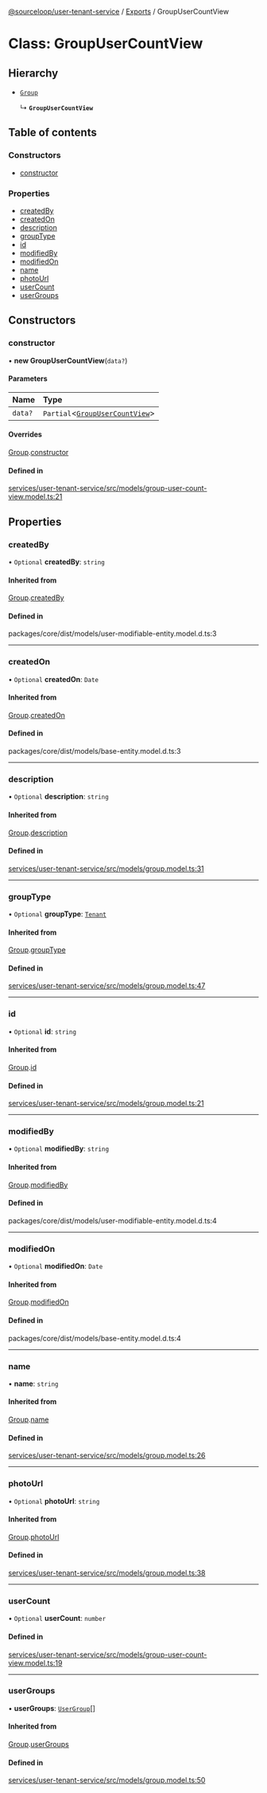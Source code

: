 [@sourceloop/user-tenant-service](../README.md) / [Exports](../modules.md) / GroupUserCountView

# Class: GroupUserCountView

## Hierarchy

- [`Group`](Group.md)

  ↳ **`GroupUserCountView`**

## Table of contents

### Constructors

- [constructor](GroupUserCountView.md#constructor)

### Properties

- [createdBy](GroupUserCountView.md#createdby)
- [createdOn](GroupUserCountView.md#createdon)
- [description](GroupUserCountView.md#description)
- [groupType](GroupUserCountView.md#grouptype)
- [id](GroupUserCountView.md#id)
- [modifiedBy](GroupUserCountView.md#modifiedby)
- [modifiedOn](GroupUserCountView.md#modifiedon)
- [name](GroupUserCountView.md#name)
- [photoUrl](GroupUserCountView.md#photourl)
- [userCount](GroupUserCountView.md#usercount)
- [userGroups](GroupUserCountView.md#usergroups)

## Constructors

### constructor

• **new GroupUserCountView**(`data?`)

#### Parameters

| Name | Type |
| :------ | :------ |
| `data?` | `Partial`<[`GroupUserCountView`](GroupUserCountView.md)\> |

#### Overrides

[Group](Group.md).[constructor](Group.md#constructor)

#### Defined in

[services/user-tenant-service/src/models/group-user-count-view.model.ts:21](https://github.com/sourcefuse/loopback4-microservice-catalog/blob/68ec38a2a/services/user-tenant-service/src/models/group-user-count-view.model.ts#L21)

## Properties

### createdBy

• `Optional` **createdBy**: `string`

#### Inherited from

[Group](Group.md).[createdBy](Group.md#createdby)

#### Defined in

packages/core/dist/models/user-modifiable-entity.model.d.ts:3

___

### createdOn

• `Optional` **createdOn**: `Date`

#### Inherited from

[Group](Group.md).[createdOn](Group.md#createdon)

#### Defined in

packages/core/dist/models/base-entity.model.d.ts:3

___

### description

• `Optional` **description**: `string`

#### Inherited from

[Group](Group.md).[description](Group.md#description)

#### Defined in

[services/user-tenant-service/src/models/group.model.ts:31](https://github.com/sourcefuse/loopback4-microservice-catalog/blob/68ec38a2a/services/user-tenant-service/src/models/group.model.ts#L31)

___

### groupType

• `Optional` **groupType**: [`Tenant`](../enums/UserTenantGroupType.md#tenant)

#### Inherited from

[Group](Group.md).[groupType](Group.md#grouptype)

#### Defined in

[services/user-tenant-service/src/models/group.model.ts:47](https://github.com/sourcefuse/loopback4-microservice-catalog/blob/68ec38a2a/services/user-tenant-service/src/models/group.model.ts#L47)

___

### id

• `Optional` **id**: `string`

#### Inherited from

[Group](Group.md).[id](Group.md#id)

#### Defined in

[services/user-tenant-service/src/models/group.model.ts:21](https://github.com/sourcefuse/loopback4-microservice-catalog/blob/68ec38a2a/services/user-tenant-service/src/models/group.model.ts#L21)

___

### modifiedBy

• `Optional` **modifiedBy**: `string`

#### Inherited from

[Group](Group.md).[modifiedBy](Group.md#modifiedby)

#### Defined in

packages/core/dist/models/user-modifiable-entity.model.d.ts:4

___

### modifiedOn

• `Optional` **modifiedOn**: `Date`

#### Inherited from

[Group](Group.md).[modifiedOn](Group.md#modifiedon)

#### Defined in

packages/core/dist/models/base-entity.model.d.ts:4

___

### name

• **name**: `string`

#### Inherited from

[Group](Group.md).[name](Group.md#name)

#### Defined in

[services/user-tenant-service/src/models/group.model.ts:26](https://github.com/sourcefuse/loopback4-microservice-catalog/blob/68ec38a2a/services/user-tenant-service/src/models/group.model.ts#L26)

___

### photoUrl

• `Optional` **photoUrl**: `string`

#### Inherited from

[Group](Group.md).[photoUrl](Group.md#photourl)

#### Defined in

[services/user-tenant-service/src/models/group.model.ts:38](https://github.com/sourcefuse/loopback4-microservice-catalog/blob/68ec38a2a/services/user-tenant-service/src/models/group.model.ts#L38)

___

### userCount

• `Optional` **userCount**: `number`

#### Defined in

[services/user-tenant-service/src/models/group-user-count-view.model.ts:19](https://github.com/sourcefuse/loopback4-microservice-catalog/blob/68ec38a2a/services/user-tenant-service/src/models/group-user-count-view.model.ts#L19)

___

### userGroups

• **userGroups**: [`UserGroup`](UserGroup.md)[]

#### Inherited from

[Group](Group.md).[userGroups](Group.md#usergroups)

#### Defined in

[services/user-tenant-service/src/models/group.model.ts:50](https://github.com/sourcefuse/loopback4-microservice-catalog/blob/68ec38a2a/services/user-tenant-service/src/models/group.model.ts#L50)
